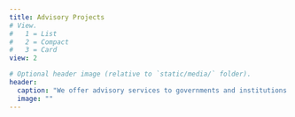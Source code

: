 ```yaml
---
title: Advisory Projects
# View.
#   1 = List
#   2 = Compact
#   3 = Card
view: 2

# Optional header image (relative to `static/media/` folder).
header: 
  caption: "We offer advisory services to governments and institutions."
  image: ""
---
```

